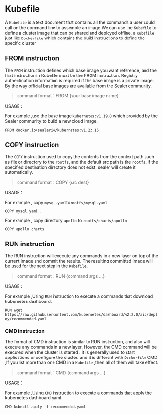 # Kubefile

A `Kubefile` is a text document that contains all the commands a user could call on the command line to assemble an
image.We can use the `Kubefile` to define a cluster image that can be shared and deployed offline. a `Kubefile` just
like `Dockerfile` which contains the build instructions to define the specific cluster.

## FROM instruction

The `FROM` instruction defines which base image you want reference, and the first instruction in Kubefile must be the
FROM instruction. Registry authentication information is required if the base image is a private image. By the way
official base images are available from the Sealer community.

> command format：FROM {your base image name}

USAGE：

For example ,use the base image `kubernetes:v1.19.8` which provided by the Sealer community to build a new cloud image.

`FROM docker.io/sealerio/kubernetes:v1.22.15`

## COPY instruction

The `COPY` instruction used to copy the contents from the context path such as file or directory to the `rootfs`, and the default src path is
the `rootfs` .If the specified destination directory does not exist, sealer will create it automatically.

> command format：COPY {src dest}

USAGE：

For example , copy `mysql.yaml`to`rootfs/mysql.yaml`

`COPY mysql.yaml .`

For example , copy directory `apollo` to `rootfs/charts/apollo`

`COPY apollo charts`

## RUN instruction

The RUN instruction will execute any commands in a new layer on top of the current image and commit the results. The
resulting committed image will be used for the next step in the `Kubefile`.

> command format：RUN {command args ...}

USAGE：

For example ,Using `RUN` instruction to execute a commands that download kubernetes dashboard.

`RUN wget https://raw.githubusercontent.com/kubernetes/dashboard/v2.2.0/aio/deploy/recommended.yaml`

### CMD instruction

The format of CMD instruction is similar to RUN instruction, and also will execute any commands in a new layer. However,
the CMD command will be executed when the cluster is started . it is generally used to start applications or configure
the cluster. and it is different with `Dockerfile` CMD ,If you list more than one CMD in a `Kubefile` ,then all of them
will take effect.

> command format：CMD {command args ...}

USAGE：

For example ,Using `CMD` instruction to execute a commands that apply the kubernetes dashboard yaml.

`CMD kubectl apply -f recommended.yaml`
